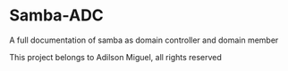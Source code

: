 # Samba-ADC
A full documentation of samba as domain controller and domain member 

This project belongs to Adilson Miguel, all rights reserved 
